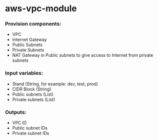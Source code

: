 # aws-vpc-module

### Provision components:
- VPC
- Internet Gateway
- Public Subnets
- Private Subnets
- NAT Gateway in Public subnets to give access to Internet from private subnets

### Input variables:
- Stand (String, for example: dev, test, prod)
- CIDR Block (String)
- Public subnets (List)
- Private subnets (List)


### Outputs:
- VPC ID
- Public subnet IDs
- Private subnet IDs
